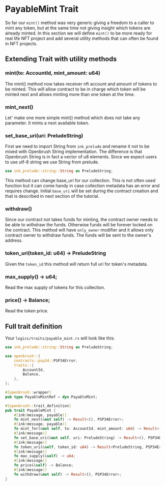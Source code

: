 # PayableMint Trait 
So far our `mint()` method was very generic giving a freedom to a caller to mint any token, but at the same time not giving insight which tokens are already minted. In this section we will define `mint()` to be more ready for real life NFT project and add several utility methods that can often be found in NFT projects.

## Extending Trait with utility methods

### mint(to: AccountId, mint_amount: u64)
The mint() method now takes receiver nft account and amount of tokens to be minted.
This will allow contract to be in charge which token will be minted next and allows minting more than one token at the time.

### mint_next()
Let' make one more simple mint() method which does not take any parameter. It mints a next available token.

### set_base_uri(uri: PreludeString)
First we need to import String from `ink_prelude` and rename it not to be mixed with Openbrush String implementation. The difference is that Openbrush String is in fact a vector of u8 elements. Since we expect users to use utf-8 string we use String from prelude.
```rust
use ink_prelude::string::String as PreludeString;
```
This method can change base_uri for our collection. This is not often used function but it can come handy in case collection metadata has an error and requires change. Initial `base_uri` will be set during the contract creation and that is described in next section of the tutorial.

### withdraw()
Since our contract not takes funds for minting, the contract owner needs to be able to withdraw the funds. Otherwise funds will be forever locked on the contract. This method will have `only_owner` modifier and it allows only contract owner to withdraw funds. The funds will be sent to the owner's address.


### token_uri(token_id: u64) -> PreludeString
Given the `token_id` this method will return full uri for token's metadata.

### max_supply() -> u64;
Read the max supply of tokens for this collection.
### price() -> Balance;
Read the token price.

## Full trait definition
Your `logics/traits/payable_mint.rs` will look like this:
```rust
use ink_prelude::string::String as PreludeString;

use openbrush::{
    contracts::psp34::PSP34Error,
    traits::{
        AccountId,
        Balance,
    },
};

#[openbrush::wrapper]
pub type PayableMintRef = dyn PayableMint;

#[openbrush::trait_definition]
pub trait PayableMint {
    #[ink(message, payable)]
    fn mint_next(&mut self) -> Result<(), PSP34Error>;
    #[ink(message, payable)]
    fn mint_for(&mut self, to: AccountId, mint_amount: u64) -> Result<(), PSP34Error>;
    #[ink(message)]
    fn set_base_uri(&mut self, uri: PreludeString) -> Result<(), PSP34Error>;
    #[ink(message)]
    fn token_uri(&self, token_id: u64) -> Result<PreludeString, PSP34Error>;
    #[ink(message)]
    fn max_supply(&self) -> u64;
    #[ink(message)]
    fn price(&self) -> Balance;
    #[ink(message)]
    fn withdraw(&mut self) -> Result<(), PSP34Error>;
}
```
